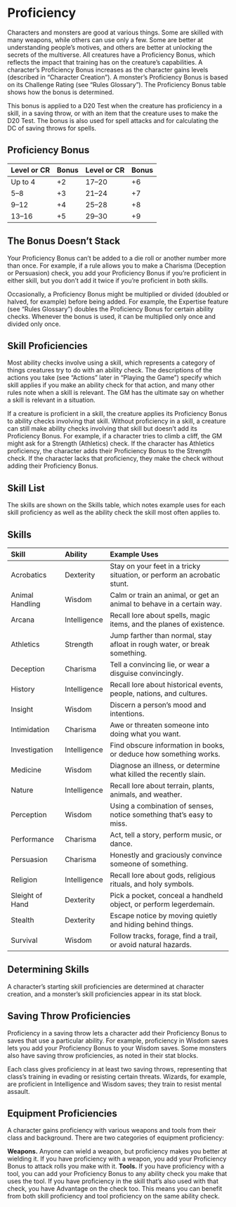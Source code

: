 # Proficiency

Characters and monsters are good at various things. Some are skilled with many weapons, while others can use only a few. Some are better at understanding people’s motives, and others are better at unlocking the secrets of the multiverse. All creatures have a Proficiency Bonus, which reflects the impact that training has on the creature’s capabilities. A character’s Proficiency Bonus increases as the character gains levels (described in “Character Creation”). A monster’s Proficiency Bonus is based on its Challenge Rating (see “Rules Glossary”). The Proficiency Bonus table shows how the bonus is determined.

This bonus is applied to a D20 Test when the creature has proficiency in a skill, in a saving throw, or with an item that the creature uses to make the D20 Test. The bonus is also used for spell attacks and for calculating the DC of saving throws for spells.

## Proficiency Bonus

| Level or CR | Bonus | Level or CR | Bonus |
| :---------- | :---- | :---------- | :---- |
| Up to 4     | +2    | 17–20       | +6    |
| 5–8         | +3    | 21–24       | +7    |
| 9–12        | +4    | 25–28       | +8    |
| 13–16       | +5    | 29–30       | +9    |

## The Bonus Doesn’t Stack

Your Proficiency Bonus can’t be added to a die roll or another number more than once. For example, if a rule allows you to make a Charisma (Deception or Persuasion) check, you add your Proficiency Bonus if you’re proficient in either skill, but you don’t add it twice if you’re proficient in both skills.

Occasionally, a Proficiency Bonus might be multiplied or divided (doubled or halved, for example) before being added. For example, the Expertise feature (see “Rules Glossary”) doubles the Proficiency Bonus for certain ability checks. Whenever the bonus is used, it can be multiplied only once and divided only once.

## Skill Proficiencies

Most ability checks involve using a skill, which represents a category of things creatures try to do with an ability check. The descriptions of the actions you take (see “Actions” later in “Playing the Game”) specify which skill applies if you make an ability check for that action, and many other rules note when a skill is relevant. The GM has the ultimate say on whether a skill is relevant in a situation.

If a creature is proficient in a skill, the creature applies its Proficiency Bonus to ability checks involving that skill. Without proficiency in a skill, a creature can still make ability checks involving that skill but doesn’t add its Proficiency Bonus. For example, if a character tries to climb a cliff, the GM might ask for a Strength (Athletics) check. If the character has Athletics proficiency, the character adds their Proficiency Bonus to the Strength check. If the character lacks that proficiency, they make the check without adding their Proficiency Bonus.

## Skill List

The skills are shown on the Skills table, which notes example uses for each skill proficiency as well as the ability check the skill most often applies to.

## Skills

| Skill          | Ability      | Example Uses                                                 |
| :------------- | :----------- | :----------------------------------------------------------- |
| Acrobatics     | Dexterity    | Stay on your feet in a tricky situation, or perform an acrobatic stunt. |
| Animal Handling | Wisdom       | Calm or train an animal, or get an animal to behave in a certain way. |
| Arcana         | Intelligence | Recall lore about spells, magic items, and the planes of existence. |
| Athletics      | Strength     | Jump farther than normal, stay afloat in rough water, or break something. |
| Deception      | Charisma     | Tell a convincing lie, or wear a disguise convincingly.      |
| History        | Intelligence | Recall lore about historical events, people, nations, and cultures. |
| Insight        | Wisdom       | Discern a person’s mood and intentions.                      |
| Intimidation   | Charisma     | Awe or threaten someone into doing what you want.            |
| Investigation  | Intelligence | Find obscure information in books, or deduce how something works. |
| Medicine       | Wisdom       | Diagnose an illness, or determine what killed the recently slain. |
| Nature         | Intelligence | Recall lore about terrain, plants, animals, and weather.     |
| Perception     | Wisdom       | Using a combination of senses, notice something that’s easy to miss. |
| Performance    | Charisma     | Act, tell a story, perform music, or dance.                  |
| Persuasion     | Charisma     | Honestly and graciously convince someone of something.       |
| Religion       | Intelligence | Recall lore about gods, religious rituals, and holy symbols. |
| Sleight of Hand | Dexterity    | Pick a pocket, conceal a handheld object, or perform legerdemain. |
| Stealth        | Dexterity    | Escape notice by moving quietly and hiding behind things.    |
| Survival       | Wisdom       | Follow tracks, forage, find a trail, or avoid natural hazards. |

## Determining Skills

A character’s starting skill proficiencies are determined at character creation, and a monster’s skill proficiencies appear in its stat block.

## Saving Throw Proficiencies

Proficiency in a saving throw lets a character add their Proficiency Bonus to saves that use a particular ability. For example, proficiency in Wisdom saves lets you add your Proficiency Bonus to your Wisdom saves. Some monsters also have saving throw proficiencies, as noted in their stat blocks.

Each class gives proficiency in at least two saving throws, representing that class’s training in evading or resisting certain threats. Wizards, for example, are proficient in Intelligence and Wisdom saves; they train to resist mental assault.

## Equipment Proficiencies

A character gains proficiency with various weapons and tools from their class and background. There are two categories of equipment proficiency:

**Weapons.** Anyone can wield a weapon, but proficiency makes you better at wielding it. If you have proficiency with a weapon, you add your Proficiency Bonus to attack rolls you make with it.
**Tools.** If you have proficiency with a tool, you can add your Proficiency Bonus to any ability check you make that uses the tool. If you have proficiency in the skill that’s also used with that check, you have Advantage on the check too. This means you can benefit from both skill proficiency and tool proficiency on the same ability check.